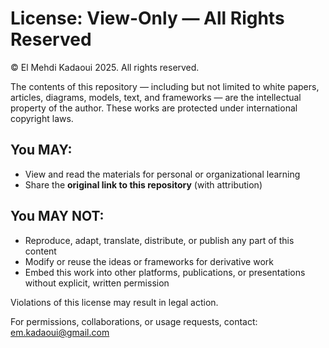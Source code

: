 # License: View-Only — All Rights Reserved

© El Mehdi Kadaoui 2025. All rights reserved.

The contents of this repository — including but not limited to white papers, articles, diagrams, models, text, and frameworks — are the intellectual property of the author. These works are protected under international copyright laws.

## You MAY:
- View and read the materials for personal or organizational learning
- Share the **original link to this repository** (with attribution)

## You MAY NOT:
- Reproduce, adapt, translate, distribute, or publish any part of this content
- Modify or reuse the ideas or frameworks for derivative work
- Embed this work into other platforms, publications, or presentations without explicit, written permission

Violations of this license may result in legal action.

For permissions, collaborations, or usage requests, contact: em.kadaoui@gmail.com
